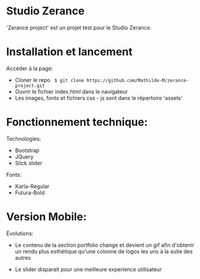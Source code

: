 # Studio Zerance
'Zerance project' est un projet test pour le Studio Zerance.

# Installation et lancement
Accéder à la page:
- Cloner le repo  `` $ git clone https://github.com/Mathilde-M/zerance-project.git``
- Ouvrir le fichier index.html dans le navigateur
- Les images, fonts et fichiers css - js sont dans le répertoire 'assets'

# Fonctionnement technique:
Technologies:
- Bootstrap
- JQuery
- Slick slider

Fonts:
- Karla-Regular 
- Futura-Bold


# Version Mobile:
Évolutions:
- Le contenu de la section portfolio change et devient un gif afin d'obtenir un rendu plus esthétique
qu'une colonne de logos les uns à la suite des autres

- Le slider disparait pour une meilleure experience utilisateur



